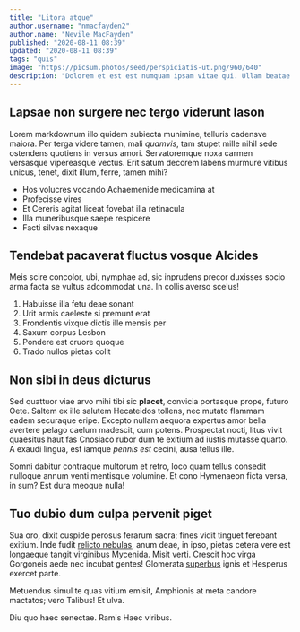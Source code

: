 ```yaml
---
title: "Litora atque"
author.username: "nmacfayden2"
author.name: "Nevile MacFayden"
published: "2020-08-11 08:39"
updated: "2020-08-11 08:39"
tags: "quis"
image: "https://picsum.photos/seed/perspiciatis-ut.png/960/640"
description: "Dolorem et est est numquam ipsam vitae qui. Ullam beatae ullam fuga tempore."
---
```


## Lapsae non surgere nec tergo viderunt Iason

Lorem markdownum illo quidem subiecta munimine, telluris cadensve maiora. Per
terga videre tamen, mali *quamvis*, tam stupet mille nihil sede ostendens
quotiens in versus amori. Servatoremque noxa carmen versasque vipereasque
vectus. Erit satum decorem labens murmure vitibus unicus, tenet, dixit illum,
ferre, tamen mihi?

- Hos volucres vocando Achaemenide medicamina at
- Profecisse vires
- Et Cereris agitat liceat fovebat illa retinacula
- Illa muneribusque saepe respicere
- Facti silvas nexaque

## Tendebat pacaverat fluctus vosque Alcides

Meis scire concolor, ubi, nymphae ad, sic inprudens precor duxisses socio arma
facta se vultus adcommodat una. In collis averso scelus!

1. Habuisse illa fetu deae sonant
2. Urit armis caeleste si premunt erat
3. Frondentis vixque dictis ille mensis per
4. Saxum corpus Lesbon
5. Pondere est cruore quoque
6. Trado nullos pietas colit

## Non sibi in deus dicturus

Sed quattuor viae arvo mihi tibi sic **placet**, convicia portasque prope,
futuro Oete. Saltem ex ille salutem Hecateidos tollens, nec mutato flammam eadem
securaque eripe. Excepto nullam aequora expertus amor bella avertere pelago
caelum madescit, cum potens. Prospectat nocti, litus vivit quaesitus haut fas
Cnosiaco rubor dum te exitium ad iustis mutasse quarto. A exaudi lingua, est
iamque *pennis est* cecini, ausa tellus ille.

Somni dabitur contraque multorum et retro, loco quam tellus consedit nulloque
annum venti mentisque volumine. Et cono Hymenaeon ficta versa, in sum? Est dura
meoque nulla!

## Tuo dubio dum culpa pervenit piget

Sua oro, dixit cuspide perosus ferarum sacra; fines vidit tinguet ferebant
exitium. Inde fudit [relicto nebulas](http://www.deseritdimittere.net/quae),
anum deae, in ipso, pietas cetera vere est longaeque tangit virginibus Mycenida.
Misit verti. Crescit hoc virga Gorgoneis aede nec incubat gentes! Glomerata
[superbus](http://www.superbos-sacerdos.org/avido) ignis et Hesperus exercet
parte.

Metuendus simul te quas vitium emisit, Amphionis at meta candore mactatos; vero
Talibus! Et ulva.

Diu quo haec senectae. Ramis Haec viribus.
